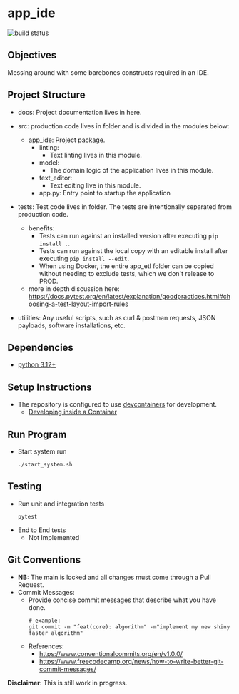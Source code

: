 # app_ide
![build status](https://github.com/praisetompane/app_ide/actions/workflows/app_ide.yaml/badge.svg)


## Objectives
Messing around with some barebones constructs required in an IDE.


## Project Structure
- docs: Project documentation lives in here.
- src: production code lives in folder and is divided in the modules below:
    - app_ide: Project package.
        - linting:
            - Text linting lives in this module.
        - model:
            - The domain logic of the application lives in this module.
        - text_editor:
            - Text editing live in this module.
        - app.py:
            Entry point to startup the application
- tests: Test code lives in folder.
    The tests are intentionally separated from production code.
    - benefits:
        - Tests can run against an installed version after executing `pip install .`.
        - Tests can run against the local copy with an editable install after executing `pip install --edit`.
        - When using Docker, the entire app_etl folder can be copied without needing to exclude tests, which we don't release to PROD.
    - more in depth discussion here: https://docs.pytest.org/en/latest/explanation/goodpractices.html#choosing-a-test-layout-import-rules

- utilities: Any useful scripts, such as curl & postman requests, JSON payloads, software installations, etc.


## Dependencies
- [python 3.12+](https://www.python.org/downloads/)

## Setup Instructions
- The repository is configured to use [devcontainers](https://containers.dev) for development.
    - [Developing inside a Container](https://code.visualstudio.com/docs/devcontainers/containers)
    
## Run Program
- Start system run
    ```shell
    ./start_system.sh
    ```

## Testing
- Run unit and integration tests
    ```shell
    pytest
    ```
- End to End tests
    - Not Implemented

## Git Conventions
- **NB:** The main is locked and all changes must come through a Pull Request.
- Commit Messages:
    - Provide concise commit messages that describe what you have done.
        ```shell
        # example:
        git commit -m "feat(core): algorithm" -m"implement my new shiny faster algorithm"
        ```
    - References:
        - https://www.conventionalcommits.org/en/v1.0.0/
        - https://www.freecodecamp.org/news/how-to-write-better-git-commit-messages/

**Disclaimer**: This is still work in progress.